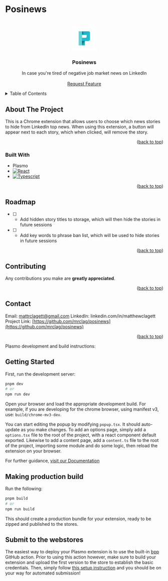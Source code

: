 # Posinews

<a name="readme-top"></a>

<!-- PROJECT LOGO -->
<br />
<div align="center">
  <a href="https://github.com/mrclag/posinews">
    <img src="assets/icon.png" alt="Logo" width="80" height="80">
  </a>

  <h3 align="center">Posinews</h3>

  <p align="center">
    In case you're tired of negative job market news on LinkedIn
    <br />
    <br />
    <a href="https://github.com/mrclag/posinews/issues">Request Feature</a>
  </p>
</div>

<!-- TABLE OF CONTENTS -->
<details>
  <summary>Table of Contents</summary>
  <ol>
    <li>
      <a href="#about-the-project">About The Project</a>
      <ul>
        <li><a href="#built-with">Built With</a></li>
      </ul>
    </li>
    <li><a href="#roadmap">Roadmap</a></li>
    <li><a href="#contributing">Contributing</a></li>
    <li><a href="#contact">Contact</a></li>
  </ol>
</details>

<!-- ABOUT THE PROJECT -->

## About The Project

This is a Chrome extension that allows users to choose which news stories to hide from LinkedIn top news. When using this extension, a button will appear next to each story, which when clicked, will remove the story. 

<p align="right">(<a href="#readme-top">back to top</a>)</p>

### Built With

- Plasmo
- [![React][react.js]][react-url]
- [![Typescript][typescript]][typescript-url]

<p align="right">(<a href="#readme-top">back to top</a>)</p>

<!-- ROADMAP -->

## Roadmap

- [ ] - Add hidden story titles to storage, which will then hide the stories in future sessions
- [ ] - Add key words to phrase ban list, which will be used to hide stories in future sessions


<p align="right">(<a href="#readme-top">back to top</a>)</p>

<!-- CONTRIBUTING -->

## Contributing

Any contributions you make are **greatly appreciated**.


<p align="right">(<a href="#readme-top">back to top</a>)</p>

<!-- CONTACT -->

## Contact

Email: mattrclagett@gmail.com
LinkedIn: linkedin.com/in/matthewclagett
Project Link: [https://github.com/mrclag/posinews](https://github.com/mrclag/posinews)

<p align="right">(<a href="#readme-top">back to top</a>)</p>

<!-- MARKDOWN LINKS & IMAGES -->
<!-- https://www.markdownguide.org/basic-syntax/#reference-style-links -->

[issues-shield]: https://img.shields.io/github/issues/othneildrew/Best-README-Template.svg?style=for-the-badge
[issues-url]: https://github.com/othneildrew/Best-README-Template/issues
[linkedin-shield]: https://img.shields.io/badge/-LinkedIn-black.svg?style=for-the-badge&logo=linkedin&colorB=555
[linkedin-url]: https://linkedin.com/in/matthewclagett
[product-screenshot]: images/screenshot.png
[next.js]: https://img.shields.io/badge/next.js-000000?style=for-the-badge&logo=nextdotjs&logoColor=white
[next-url]: https://nextjs.org/
[react.js]: https://img.shields.io/badge/React-20232A?style=for-the-badge&logo=react&logoColor=61DAFB
[typescript]: https://shields.io/badge/TypeScript-000000?logo=TypeScript&logoColor=61DAFB&style=for-the-badge
[prisma]: https://shields.io/badge/Prisma-20232A?logo=Prisma&logoColor=61DAFB&style=for-the-badge
[postgres]: https://shields.io/badge/Postgresql-000000?logo=Postgresql&logoColor=61DAFB&style=for-the-badge
[react-url]: https://reactjs.org/
[postgres-url]: https://www.postgresql.org/
[prisma-url]: https://www.prisma.io/
[typescript-url]: https://www.typescriptlang.org/



Plasmo development and build instructions:


## Getting Started

First, run the development server:

```bash
pnpm dev
# or
npm run dev
```

Open your browser and load the appropriate development build. For example, if you are developing for the chrome browser, using manifest v3, use: `build/chrome-mv3-dev`.

You can start editing the popup by modifying `popup.tsx`. It should auto-update as you make changes. To add an options page, simply add a `options.tsx` file to the root of the project, with a react component default exported. Likewise to add a content page, add a `content.ts` file to the root of the project, importing some module and do some logic, then reload the extension on your browser.

For further guidance, [visit our Documentation](https://docs.plasmo.com/)

## Making production build

Run the following:

```bash
pnpm build
# or
npm run build
```

This should create a production bundle for your extension, ready to be zipped and published to the stores.

## Submit to the webstores

The easiest way to deploy your Plasmo extension is to use the built-in [bpp](https://bpp.browser.market) GitHub action. Prior to using this action however, make sure to build your extension and upload the first version to the store to establish the basic credentials. Then, simply follow [this setup instruction](https://docs.plasmo.com/framework/workflows/submit) and you should be on your way for automated submission!
